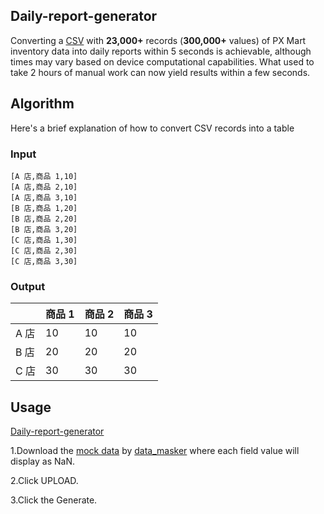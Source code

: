 ## Daily-report-generator
Converting a [CSV](https://en.wikipedia.org/wiki/Comma-separated_values) with **23,000+** records (**300,000+** values) of PX Mart inventory data into daily reports within 5 seconds is achievable, although times may vary based on device computational capabilities. What used to take 2 hours of manual work can now yield results within a few seconds.

## Algorithm
Here's a brief explanation of how to convert CSV records into a table
### Input
```
[A 店,商品 1,10] 
[A 店,商品 2,10] 
[A 店,商品 3,10] 
[B 店,商品 1,20] 
[B 店,商品 2,20] 
[B 店,商品 3,20] 
[C 店,商品 1,30] 
[C 店,商品 2,30]
[C 店,商品 3,30]
```
### Output
|  | 商品 1 | 商品 2 | 商品 3 |
| -------- | -------- | -------- | -------- |
| A  店    | 10     | 10     | 10     |
| B  店    | 20     | 20     | 20     |
| C  店    | 30     | 30     | 30     |

## Usage
[Daily-report-generator](https://www.boris.idv.tw/Daily-report-generator/)

1.Download the [mock data](https://drive.google.com/file/d/1ySFTcuM3ZS92sDCSwDlfeXwH0Dyh9nXS/view?usp=sharing) by [data_masker](https://github.com/chienniman/Daily-report-generator/tree/feat/data-obfuscation) where each field value will display as NaN.

2.Click UPLOAD.

3.Click the Generate.
